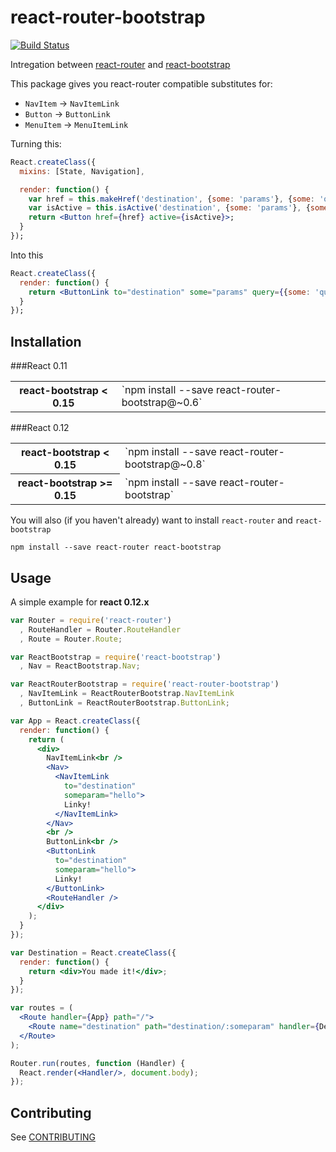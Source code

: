 # react-router-bootstrap

[![Build Status](https://travis-ci.org/mtscout6/react-router-bootstrap.svg?branch=master)](https://travis-ci.org/mtscout6/react-router-bootstrap)

Intregation between [react-router](https://github.com/rackt/react-router) and [react-bootstrap](https://github.com/react-bootstrap/react-bootstrap)

This package gives you react-router compatible substitutes for:

- `NavItem` -> `NavItemLink`
- `Button` -> `ButtonLink`
- `MenuItem` -> `MenuItemLink`

Turning this:

```jsx
React.createClass({
  mixins: [State, Navigation],

  render: function() {
    var href = this.makeHref('destination', {some: 'params'}, {some: 'query param'});
    var isActive = this.isActive('destination', {some: 'params'}, {some: 'query param'});
    return <Button href={href} active={isActive}>;
  }
});
```

Into this

```jsx
React.createClass({
  render: function() {
    return <ButtonLink to="destination" some="params" query={{some: 'query param'}}>;
  }
});
```

## Installation

###React 0.11
<table>
  <tr>
    <th>react-bootstrap &lt; 0.15</th>
    <td>`npm install --save react-router-bootstrap@~0.6`</td>
  </tr>
</table>

###React 0.12
<table>
  <tr>
    <th>react-bootstrap &lt; 0.15</th>
    <td>`npm install --save react-router-bootstrap@~0.8`</td>
  </tr>
  <tr>
    <th>react-bootstrap &gt;= 0.15</th>
    <td>`npm install --save react-router-bootstrap`</td>
  </tr>
</table>

You will also (if you haven't already) want to install `react-router` and `react-bootstrap`

```
npm install --save react-router react-bootstrap
```

## Usage

A simple example for **react 0.12.x**

```jsx
var Router = require('react-router')
  , RouteHandler = Router.RouteHandler
  , Route = Router.Route;

var ReactBootstrap = require('react-bootstrap')
  , Nav = ReactBootstrap.Nav;

var ReactRouterBootstrap = require('react-router-bootstrap')
  , NavItemLink = ReactRouterBootstrap.NavItemLink
  , ButtonLink = ReactRouterBootstrap.ButtonLink;

var App = React.createClass({
  render: function() {
    return (
      <div>
        NavItemLink<br />
        <Nav>
          <NavItemLink
            to="destination"
            someparam="hello">
            Linky!
          </NavItemLink>
        </Nav>
        <br />
        ButtonLink<br />
        <ButtonLink
          to="destination"
          someparam="hello">
          Linky!
        </ButtonLink>
        <RouteHandler />
      </div>
    );
  }
});

var Destination = React.createClass({
  render: function() {
    return <div>You made it!</div>;
  }
});

var routes = (
  <Route handler={App} path="/">
    <Route name="destination" path="destination/:someparam" handler={Destination} />
  </Route>
);

Router.run(routes, function (Handler) {
  React.render(<Handler/>, document.body);
});

```

## Contributing

See [CONTRIBUTING](CONTRIBUTING.md)
